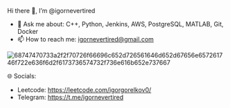 Hi there 👋, I’m @igornevertired

- 💬 Ask me about: C++, Python, Jenkins, AWS, PostgreSQL, MATLAB, Git, Docker
- 📫 How to reach me: igornevertired@gmail.com

![68747470733a2f2f70726f66696c652d726561646d652d67656e657261746f722e636f6d2f6173736574732f736e616b652e737667](https://github.com/igornevertired/igornevertired/assets/83705173/44792c77-a36e-4661-92a3-de0dbd0c5a35)

🌐 Socials:

- Leetcode: https://leetcode.com/igorgorelkov0/
- Telegram: https://t.me/igornevertired
